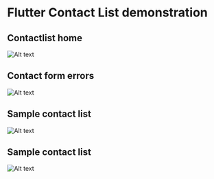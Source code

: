 # Flutter Contact List demonstration

## Contactlist home
![Alt text](./lib/screenshots/flutter_01.png?raw=true "Contact form")

##

## Contact form errors
![Alt text](./lib/screenshots/flutter_02.png?raw=true "Contact errors")

##

## Sample contact list
![Alt text](./lib/screenshots/flutter_03.png?raw=true "Sample Contact List")

## Sample contact list
![Alt text](./lib/screenshots/flutter_03.png?raw=true "Contact List Edit & Delete")